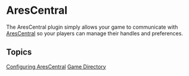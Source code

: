 # AresCentral

The AresCentral plugin simply allows your game to communicate with [AresCentral](http://arescentral.aresmush.com) so your players can manage their handles and preferences.

## Topics

[Configuring AresCentral](/docs/arescentral/config)
[Game Directory](/docs/arescentral/directory)